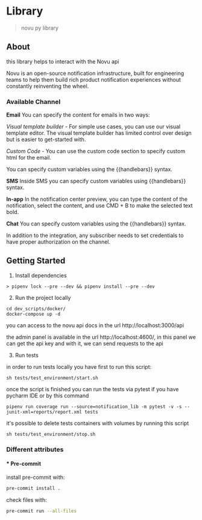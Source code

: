 # Library

> novu py library



## About

this library helps to interact with the Novu api

Novu is an open-source notification infrastructure, built for engineering teams to help them build rich product notification experiences without constantly reinventing the wheel.


### Available Channel
**Email**
You can specify the content for emails in two ways:

*Visual template builder* - For simple use cases, you can use our visual template editor. The visual template builder has limited control over design but is easier to get-started with.

*Custom Code* - You can use the custom code section to specify custom html for the email.

You can specify custom variables using the {{handlebars}} syntax.

**SMS**
Inside SMS you can specify custom variables using {{handlebars}} syntax.

**In-app**
In the notification center preview, you can type the content of the notification, select the content, and use CMD + B to make the selected text bold.

**Chat**
You can specify custom variables using the {{handlebars}} syntax.

In addition to the integration, any subscriber needs to set credentials to have proper authorization on the channel.
## Getting Started
1.  Install dependencies
```
> pipenv lock --pre --dev && pipenv install --pre --dev
```

2.  Run the project locally

```
cd dev_scripts/docker/
docker-compose up -d
```
you can access to the novu api docs in the url http://localhost:3000/api

the admin panel is available in the url http://localhost:4600/, in this panel we can get the api key
and with it, we can send requests to the api

3.  Run tests

in order to run tests locally you have first to run this script:
```
sh tests/test_environment/start.sh
```
once the script is finished you can run the tests via pytest if you have pycharm IDE or by this command
```
pipenv run coverage run --source=notification_lib -m pytest -v -s --junit-xml=reports/report.xml tests
```
it's possible to delete tests containers with volumes by running this script
```
sh tests/test_environment/stop.sh
```


### Different attributes
#### * Pre-commit
install pre-commit with:
```bash
pre-commit install .
```
check files with:
```bash
pre-commit run --all-files
```
